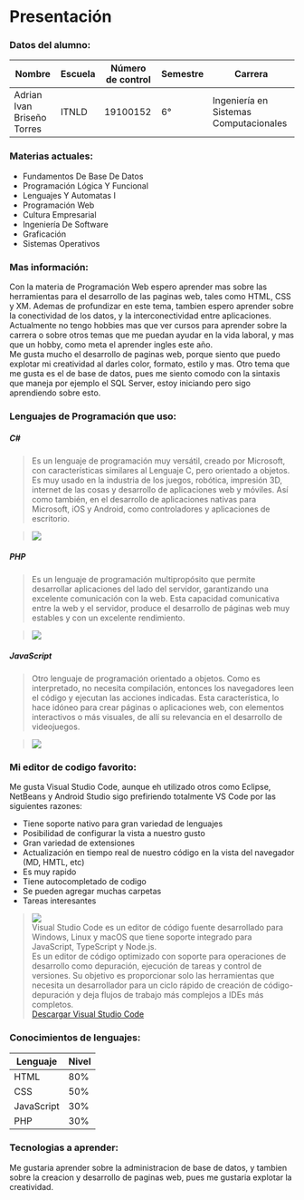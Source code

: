 # Presentación 
### **Datos del alumno:** 


| Nombre                      | Escuela  | Número de control | Semestre | Carrera |
|-----------------------------|----------|-------------------|----------|----------|
| Adrian Ivan Briseño Torres  | ITNLD    | 19100152          | 6°       |Ingeniería en Sistemas Computacionales       |

### **Materias actuales:** 
  - Fundamentos De Base De Datos
  - Programación Lógica Y Funcional 
  - Lenguajes Y Automatas I  
  - Programación Web
  - Cultura Empresarial 
  - Ingeniería De Software  
  - Graficación  
  - Sistemas Operativos

  ### **Mas información:** 
Con la materia de Programación Web espero aprender mas sobre las herramientas para el desarrollo de las paginas web, tales como HTML, CSS y XM. 
Ademas de profundizar en este tema, tambien espero aprender sobre la conectividad de los datos, y la interconectividad entre aplicaciones.  
Actualmente no tengo hobbies mas que ver cursos para aprender sobre la carrera o sobre otros temas que me puedan ayudar en la vida laboral, 
y mas que un hobby, como meta el aprender ingles este año.  
Me gusta mucho el desarrollo de paginas web, porque siento que puedo explotar mi creatividad al darles color, formato, estilo y mas. 
Otro tema que me gusta es el de base de datos, pues me siento comodo con la sintaxis que maneja por ejemplo el SQL Server, estoy iniciando pero sigo aprendiendo sobre esto.
### **Lenguajes de Programación que uso:** 
##### C# 
> Es un lenguaje de programación muy versátil, creado por Microsoft, con características similares al Lenguaje C, pero orientado a objetos. Es muy usado en la industria de los juegos, robótica, impresión 3D, internet de las cosas y desarrollo de aplicaciones web y móviles. Así como también, en el desarrollo de aplicaciones nativas para Microsoft, iOS y Android, como controladores y aplicaciones de escritorio.  

>![](https://www.fixedbuffer.com/wp-content/uploads/2019/06/reflexion.png)

##### PHP 
>Es un lenguaje de programación multipropósito que permite desarrollar aplicaciones del lado del servidor, garantizando una excelente comunicación con la web. Esta capacidad comunicativa entre la web y el servidor, produce el desarrollo de páginas web muy estables y con un excelente rendimiento.  

>![](https://upload.wikimedia.org/wikipedia/commons/thumb/2/27/PHP-logo.svg/300px-PHP-logo.svg.png)

##### JavaScript 
>Otro lenguaje de programación orientado a objetos. Como es interpretado, no necesita compilación, entonces los navegadores leen el código y ejecutan las acciones indicadas. Esta característica, lo hace idóneo para crear páginas o aplicaciones web, con elementos interactivos o más visuales, de allí su relevancia en el desarrollo de videojuegos.  

>![](https://upload.wikimedia.org/wikipedia/commons/thumb/9/99/Unofficial_JavaScript_logo_2.svg/368px-Unofficial_JavaScript_logo_2.svg.png)


### **Mi editor de codigo favorito:** 
Me gusta Visual Studio Code, aunque eh utilizado otros como Eclipse, NetBeans y Android Studio sigo prefiriendo totalmente VS Code por las siguientes razones:
 - Tiene soporte nativo para gran variedad de lenguajes
 - Posibilidad de configurar la vista a nuestro gusto
 - Gran variedad de extensiones
 - Actualización en tiempo real de nuestro código en la vista del navegador (MD, HMTL, etc)
 - Es muy rapido
 - Tiene autocompletado de codigo 
 - Se pueden agregar muchas carpetas
 - Tareas interesantes 

>![](https://damiandeluca.com.ar/wp-content/uploads/2018/04/visual-studio-code.png)  
>Visual Studio Code es un editor de código fuente desarrollado para Windows, Linux y macOS que tiene soporte integrado para JavaScript, TypeScript y Node.js.  
Es un editor de código optimizado con soporte para operaciones de desarrollo como depuración, ejecución de tareas y control de versiones. Su objetivo es proporcionar solo las herramientas que necesita un desarrollador para un ciclo rápido de creación de código-depuración y deja flujos de trabajo más complejos a IDEs más completos.  
>[Descargar Visual Studio Code](https://code.visualstudio.com/Download)

### **Conocimientos de lenguajes:** 


| Lenguaje                     | Nivel  | 
|-----------------------------|----------|
| HTML | 80%   | 
| CSS | 50%   | 
| JavaScript | 30%   | 
| PHP  |30%   | 

### **Tecnologias a aprender:**

Me gustaria aprender sobre la administracion de base de datos, y tambien sobre la creacion y desarrollo de paginas web, pues me gustaria explotar la creatividad.


